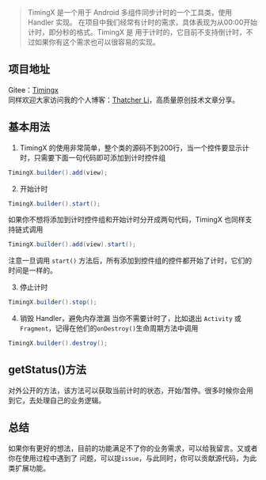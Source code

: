 > TimingX 是一个用于 Android 多组件同步计时的一个工具类，使用 Handler 实现。
在项目中我们经常有计时的需求，具体表现为从00:00开始计时，即分秒的格式。TimingX 是
用于计时的，它目前不支持倒计时，不过如果你有这个需求也可以很容易的实现。

## 项目地址
Gitee：[Timingx](https://gitee.com/lishu1108/android_study/blob/master/helper/src/main/java/cn/blogss/helper/TimingX.java) <br>
同样欢迎大家访问我的个人博客：[Thatcher Li](http://blogss.cn)，高质量原创技术文章分享。

## 基本用法
1. TimingX 的使用非常简单，整个类的源码不到200行，当一个控件要显示计时，只需要下面一句代码即可添加到计时控件组
```java
TimingX.builder().add(view);
```

2. 开始计时
```java
TimingX.builder().start();
```
如果你不想将添加到计时控件组和开始计时分开成两句代码，TimingX 也同样支持链式调用
```java
TimingX.builder().add(view).start();
```
注意一旦调用 `start()` 方法后，所有添加到控件组的控件都开始了计时，它们的时间是一样的。

3. 停止计时
```java
TimingX.builder().stop();
```
4. 销毁 Handler，避免内存泄漏
当你不需要计时了，比如退出 `Activity` 或 `Fragment`，记得在他们的`onDestroy()`生命周期方法中调用
```java
TimingX.builder().destroy();
```

## getStatus()方法
对外公开的方法，该方法可以获取当前计时的状态，开始/暂停。很多时候你会用到它，去处理自己的业务逻辑。

## 总结
如果你有更好的想法，目前的功能满足不了你的业务需求，可以给我留言。又或者你在使用过程中遇到了
问题，可以提`issue`，与此同时，你可以贡献源代码，为此类扩展功能。